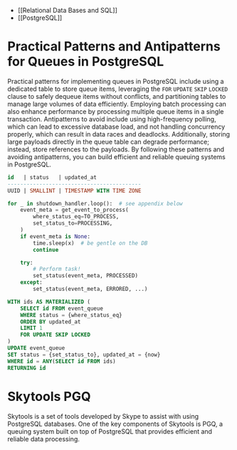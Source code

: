 - [[Relational Data Bases and SQL]]
- [[PostgreSQL]]

# Practical Patterns and Antipatterns for Queues in PostgreSQL

Practical patterns for implementing queues in PostgreSQL include using a dedicated table to store queue items, leveraging the `FOR` `UPDATE` `SKIP` `LOCKED` clause to safely dequeue items without conflicts, and partitioning tables to manage large volumes of data efficiently. Employing batch processing can also enhance performance by processing multiple queue items in a single transaction. Antipatterns to avoid include using high-frequency polling, which can lead to excessive database load, and not handling concurrency properly, which can result in data races and deadlocks. Additionally, storing large payloads directly in the queue table can degrade performance; instead, store references to the payloads. By following these patterns and avoiding antipatterns, you can build efficient and reliable queuing systems in PostgreSQL.

```sql
id   | status   | updated_at
------------------------------------------
UUID | SMALLINT | TIMESTAMP WITH TIME ZONE
```

```python
for _ in shutdown_handler.loop():  # see appendix below
    event_meta = get_event_to_process(
        where_status_eq=TO_PROCESS,
        set_status_to=PROCESSING,
    )
    if event_meta is None:
        time.sleep(x)  # be gentle on the DB
        continue

    try:
        # Perform task!
        set_status(event_meta, PROCESSED)
    except:
        set_status(event_meta, ERRORED, ...)
```

```sql
WITH ids AS MATERIALIZED (
    SELECT id FROM event_queue
    WHERE status = {where_status_eq}
    ORDER BY updated_at
    LIMIT 1
    FOR UPDATE SKIP LOCKED
)
UPDATE event_queue
SET status = {set_status_to}, updated_at = {now}
WHERE id = ANY(SELECT id FROM ids)
RETURNING id
```

# Skytools PGQ

Skytools is a set of tools developed by Skype to assist with using PostgreSQL databases. One of the key components of Skytools is PGQ, a queuing system built on top of PostgreSQL that provides efficient and reliable data processing.